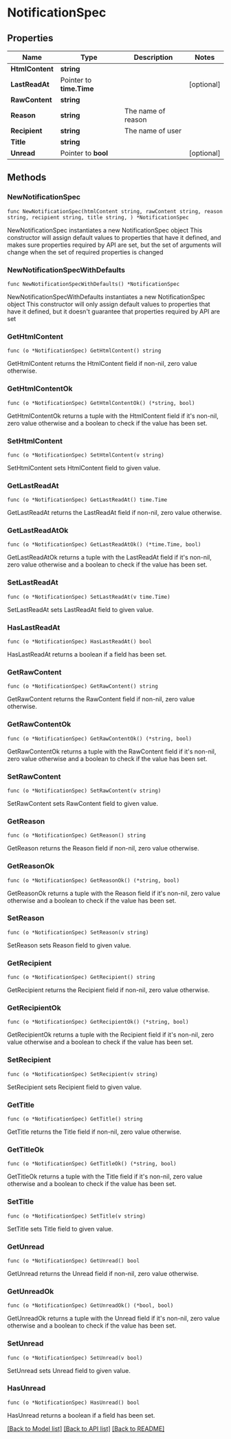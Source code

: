 # NotificationSpec

## Properties

Name | Type | Description | Notes
------------ | ------------- | ------------- | -------------
**HtmlContent** | **string** |  | 
**LastReadAt** | Pointer to **time.Time** |  | [optional] 
**RawContent** | **string** |  | 
**Reason** | **string** | The name of reason | 
**Recipient** | **string** | The name of user | 
**Title** | **string** |  | 
**Unread** | Pointer to **bool** |  | [optional] 

## Methods

### NewNotificationSpec

`func NewNotificationSpec(htmlContent string, rawContent string, reason string, recipient string, title string, ) *NotificationSpec`

NewNotificationSpec instantiates a new NotificationSpec object
This constructor will assign default values to properties that have it defined,
and makes sure properties required by API are set, but the set of arguments
will change when the set of required properties is changed

### NewNotificationSpecWithDefaults

`func NewNotificationSpecWithDefaults() *NotificationSpec`

NewNotificationSpecWithDefaults instantiates a new NotificationSpec object
This constructor will only assign default values to properties that have it defined,
but it doesn't guarantee that properties required by API are set

### GetHtmlContent

`func (o *NotificationSpec) GetHtmlContent() string`

GetHtmlContent returns the HtmlContent field if non-nil, zero value otherwise.

### GetHtmlContentOk

`func (o *NotificationSpec) GetHtmlContentOk() (*string, bool)`

GetHtmlContentOk returns a tuple with the HtmlContent field if it's non-nil, zero value otherwise
and a boolean to check if the value has been set.

### SetHtmlContent

`func (o *NotificationSpec) SetHtmlContent(v string)`

SetHtmlContent sets HtmlContent field to given value.


### GetLastReadAt

`func (o *NotificationSpec) GetLastReadAt() time.Time`

GetLastReadAt returns the LastReadAt field if non-nil, zero value otherwise.

### GetLastReadAtOk

`func (o *NotificationSpec) GetLastReadAtOk() (*time.Time, bool)`

GetLastReadAtOk returns a tuple with the LastReadAt field if it's non-nil, zero value otherwise
and a boolean to check if the value has been set.

### SetLastReadAt

`func (o *NotificationSpec) SetLastReadAt(v time.Time)`

SetLastReadAt sets LastReadAt field to given value.

### HasLastReadAt

`func (o *NotificationSpec) HasLastReadAt() bool`

HasLastReadAt returns a boolean if a field has been set.

### GetRawContent

`func (o *NotificationSpec) GetRawContent() string`

GetRawContent returns the RawContent field if non-nil, zero value otherwise.

### GetRawContentOk

`func (o *NotificationSpec) GetRawContentOk() (*string, bool)`

GetRawContentOk returns a tuple with the RawContent field if it's non-nil, zero value otherwise
and a boolean to check if the value has been set.

### SetRawContent

`func (o *NotificationSpec) SetRawContent(v string)`

SetRawContent sets RawContent field to given value.


### GetReason

`func (o *NotificationSpec) GetReason() string`

GetReason returns the Reason field if non-nil, zero value otherwise.

### GetReasonOk

`func (o *NotificationSpec) GetReasonOk() (*string, bool)`

GetReasonOk returns a tuple with the Reason field if it's non-nil, zero value otherwise
and a boolean to check if the value has been set.

### SetReason

`func (o *NotificationSpec) SetReason(v string)`

SetReason sets Reason field to given value.


### GetRecipient

`func (o *NotificationSpec) GetRecipient() string`

GetRecipient returns the Recipient field if non-nil, zero value otherwise.

### GetRecipientOk

`func (o *NotificationSpec) GetRecipientOk() (*string, bool)`

GetRecipientOk returns a tuple with the Recipient field if it's non-nil, zero value otherwise
and a boolean to check if the value has been set.

### SetRecipient

`func (o *NotificationSpec) SetRecipient(v string)`

SetRecipient sets Recipient field to given value.


### GetTitle

`func (o *NotificationSpec) GetTitle() string`

GetTitle returns the Title field if non-nil, zero value otherwise.

### GetTitleOk

`func (o *NotificationSpec) GetTitleOk() (*string, bool)`

GetTitleOk returns a tuple with the Title field if it's non-nil, zero value otherwise
and a boolean to check if the value has been set.

### SetTitle

`func (o *NotificationSpec) SetTitle(v string)`

SetTitle sets Title field to given value.


### GetUnread

`func (o *NotificationSpec) GetUnread() bool`

GetUnread returns the Unread field if non-nil, zero value otherwise.

### GetUnreadOk

`func (o *NotificationSpec) GetUnreadOk() (*bool, bool)`

GetUnreadOk returns a tuple with the Unread field if it's non-nil, zero value otherwise
and a boolean to check if the value has been set.

### SetUnread

`func (o *NotificationSpec) SetUnread(v bool)`

SetUnread sets Unread field to given value.

### HasUnread

`func (o *NotificationSpec) HasUnread() bool`

HasUnread returns a boolean if a field has been set.


[[Back to Model list]](../README.md#documentation-for-models) [[Back to API list]](../README.md#documentation-for-api-endpoints) [[Back to README]](../README.md)


